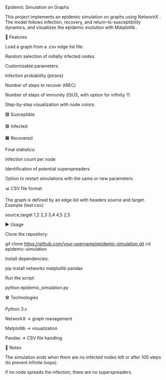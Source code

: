 Epidemic Simulation on Graphs

This project implements an epidemic simulation on graphs using NetworkX
.
The model follows infection, recovery, and return-to-susceptibility dynamics, and visualizes the epidemic evolution with Matplotlib
.

🚀 Features

Load a graph from a .csv edge list file.

Random selection of initially infected nodes.

Customizable parameters:

Infection probability (ptrans)

Number of steps to recover (tREC)

Number of steps of immunity (tSUS, with option for infinity ?)

Step-by-step visualization with node colors:

🟩 Susceptible

🟥 Infected

🟧 Recovered

Final statistics:

Infection count per node

Identification of potential superspreaders

Option to restart simulations with the same or new parameters.

📊 CSV file format

The graph is defined by an edge list with headers source and target.
Example (test.csv):

source,target
1,2
2,3
3,4
4,5
2,5

▶️ Usage

Clone the repository:

git clone https://github.com/your-username/epidemic-simulation.git
cd epidemic-simulation


Install dependencies:

pip install networkx matplotlib pandas


Run the script:

python epidemic_simulation.py


🛠️ Technologies

Python 3.x

NetworkX
 → graph management

Matplotlib
 → visualization

Pandas
 → CSV file handling

📌 Notes

The simulation ends when there are no infected nodes left or after 100 steps (to prevent infinite loops).

If no node spreads the infection, there are no superspreaders.
